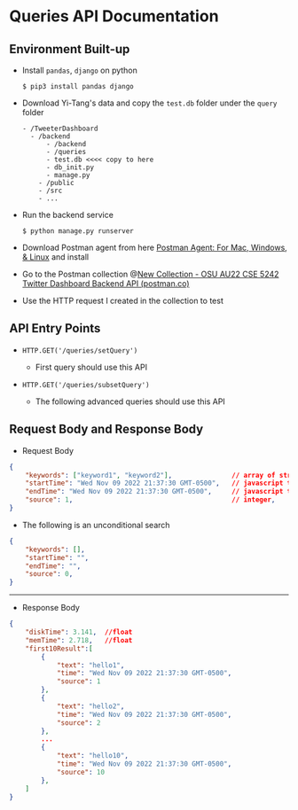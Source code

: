 # Queries API Documentation

## Environment Built-up

- Install `pandas`, `django` on python

  ```shell
  $ pip3 install pandas django
  ```

- Download Yi-Tang's data and copy the `test.db` folder under the `query` folder

  ```shell
  - /TweeterDashboard
  	- /backend
  		- /backend
  		- /queries
  		- test.db <<<< copy to here
  		- db_init.py
  		- manage.py
      - /public
      - /src
      - ...
  ```

- Run the backend service

  ```shell
  $ python manage.py runserver
  ```

- Download Postman agent from here [Postman Agent: For Mac, Windows, & Linux](https://www.postman.com/downloads/postman-agent/) and install

- Go to the Postman collection @[New Collection - OSU AU22 CSE 5242 Twitter Dashboard Backend API (postman.co)](https://osu-cse-5242-team2.postman.co/workspace/OSU-AU22-CSE-5242-Twitter-Dashb~9ee1e8ed-1024-408a-a932-1aa0dc93f3c6/collection/24176168-ba69b131-694f-47e2-bd3f-75c5a6f654f8?ctx=documentation)

- Use the HTTP request I created in the collection to test

## API Entry Points

- `HTTP.GET('/queries/setQuery')`
  - First query should use this API

- `HTTP.GET('/queries/subsetQuery')`
  - The following advanced queries should use this API

## Request Body and Response Body

- Request Body

```json
{
    "keywords": ["keyword1", "keyword2"],				// array of strings
    "startTime": "Wed Nov 09 2022 21:37:30 GMT-0500",	// javascript time format
    "endTime": "Wed Nov 09 2022 21:37:30 GMT-0500",		// javascript time format
    "source": 1,										// integer, 
}
```

- The following is an unconditional search

```json
{
    "keywords": [],
    "startTime": "",
    "endTime": "",
    "source": 0,
}
```

---

- Response Body

```json
{
    "diskTime": 3.141,	//float
    "memTime": 2.718,	//float
    "first10Result":[
        {
            "text": "hello1",
            "time": "Wed Nov 09 2022 21:37:30 GMT-0500",
            "source": 1
        },
        {
            "text": "hello2",
            "time": "Wed Nov 09 2022 21:37:30 GMT-0500",
            "source": 2
        },
        ...
        {
            "text": "hello10",
            "time": "Wed Nov 09 2022 21:37:30 GMT-0500",
            "source": 10
        },
    ]
}
```

